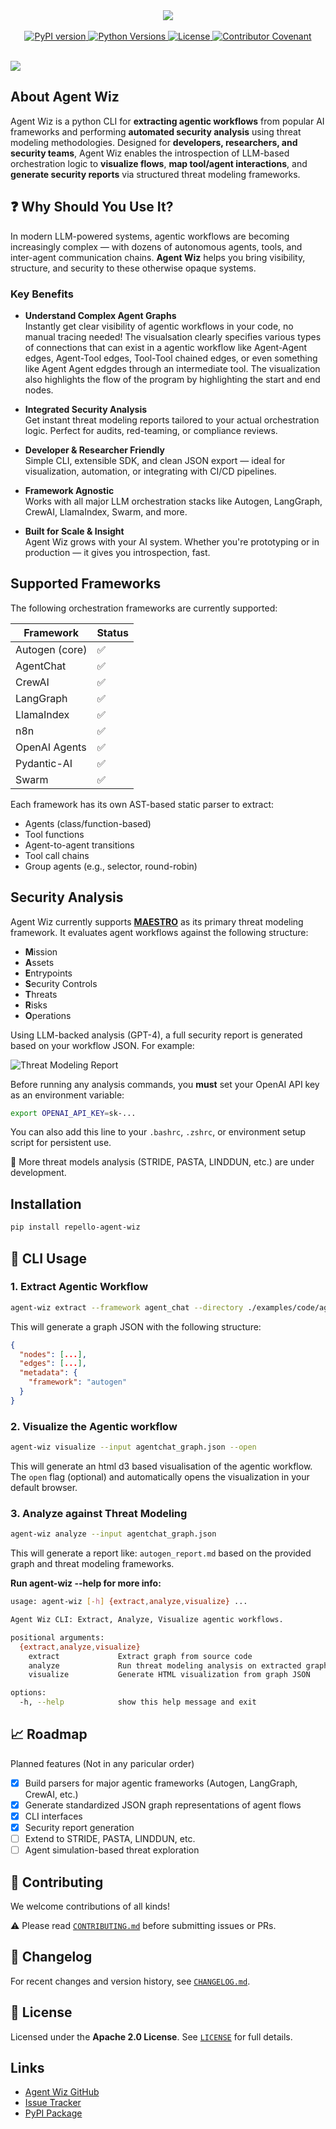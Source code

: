 <div align=center><img src="./assets/agent_wiz.png" /></div>
<br />

<div align="center">
  <a href="https://pypi.org/project/repello-agent-wiz/">
    <img src="https://img.shields.io/pypi/v/repello-agent-wiz.svg?color=blue" alt="PyPI version">
  </a>
  <a href="https://pypi.org/project/repello-agent-wiz/">
    <img src="https://img.shields.io/pypi/pyversions/repello-agent-wiz.svg" alt="Python Versions">
  </a>
<!--   <a href="https://github.com/Repello-AI/agent-Wiz/actions">
    <img src="https://img.shields.io/github/actions/workflow/status/Repello-AI/agent-Wiz/python-app.yml?label=build" alt="Build Status">
  </a> -->
  <a href="./LICENSE">
    <img src="https://img.shields.io/github/license/Repello-AI/agent-Wiz" alt="License">
  </a>
  <a href="code_of_conduct.md">
    <img src="https://img.shields.io/badge/Contributor%20Covenant-2.1-4baaaa.svg" alt="Contributor Covenant">
  </a>
</div>

<br/>


![](./assets/example_vis.png)

## About Agent Wiz
Agent Wiz is a python CLI for **extracting agentic workflows** from popular AI frameworks and performing **automated security analysis** using threat modeling methodologies. Designed for **developers, researchers, and security teams**, Agent Wiz enables the introspection of LLM-based orchestration logic to **visualize flows**, **map tool/agent interactions**, and **generate security reports** via structured threat modeling frameworks.

## ❓ Why Should You Use It?

In modern LLM-powered systems, agentic workflows are becoming increasingly complex — with dozens of autonomous agents, tools, and inter-agent communication chains. **Agent Wiz** helps you bring visibility, structure, and security to these otherwise opaque systems.

### Key Benefits

- **Understand Complex Agent Graphs**  
  Instantly get clear visibility of agentic workflows in your code, no manual tracing needed! The visualsation clearly specifies various types of connections that can exist in a agentic workflow like Agent-Agent edges, Agent-Tool edges, Tool-Tool chained edges, or even something like Agent Agent edgdes through an intermediate tool. The visualization also highlights the flow of the program by highlighting the start and end nodes.

- **Integrated Security Analysis**  
  Get instant threat modeling reports tailored to your actual orchestration logic. Perfect for audits, red-teaming, or compliance reviews.

- **Developer & Researcher Friendly**  
  Simple CLI, extensible SDK, and clean JSON export — ideal for visualization, automation, or integrating with CI/CD pipelines.

- **Framework Agnostic**  
  Works with all major LLM orchestration stacks like Autogen, LangGraph, CrewAI, LlamaIndex, Swarm, and more.

- **Built for Scale & Insight**  
  Agent Wiz grows with your AI system. Whether you're prototyping or in production — it gives you introspection, fast.

## Supported Frameworks

The following orchestration frameworks are currently supported:

| Framework         | Status  |
|------------------|---------|
| Autogen (core)    | ✅      |
| AgentChat         | ✅      |
| CrewAI            | ✅      |
| LangGraph         | ✅      |
| LlamaIndex        | ✅      |
| n8n               | ✅      |
| OpenAI Agents     | ✅      |
| Pydantic-AI       | ✅      |
| Swarm             | ✅      |

Each framework has its own AST-based static parser to extract:
- Agents (class/function-based)
- Tool functions
- Agent-to-agent transitions
- Tool call chains
- Group agents (e.g., selector, round-robin)


## Security Analysis

Agent Wiz currently supports [**MAESTRO**](https://cloudsecurityalliance.org/blog/2025/02/06/agentic-ai-threat-modeling-framework-maestro) as its primary threat modeling framework. It evaluates agent workflows against the following structure:

- **M**ission
- **A**ssets
- **E**ntrypoints
- **S**ecurity Controls
- **T**hreats
- **R**isks
- **O**perations

Using LLM-backed analysis (GPT-4), a full security report is generated based on your workflow JSON. For example:

<img src="./assets/example_report.png" alt="Threat Modeling Report" />
<br/>

Before running any analysis commands, you **must** set your OpenAI API key as an environment variable:

```bash
export OPENAI_API_KEY=sk-...
```

You can also add this line to your `.bashrc`, `.zshrc`, or environment setup script for persistent use.

🧪 More threat models analysis (STRIDE, PASTA, LINDDUN, etc.) are under development.

## Installation

```bash
pip install repello-agent-wiz
```


## 🚀 CLI Usage

### 1. Extract Agentic Workflow

```bash
agent-wiz extract --framework agent_chat --directory ./examples/code/agent_chat --output agentchat_graph.json
```

This will generate a graph JSON with the following structure:

```json
{
  "nodes": [...],
  "edges": [...],
  "metadata": {
    "framework": "autogen"
  }
}
```

### 2. Visualize the Agentic workflow
```bash
agent-wiz visualize --input agentchat_graph.json --open
```

This will generate an html d3 based visualisation of the agentic workflow. The `open` flag (optional) and automatically opens the visualization in your default browser.

### 3. Analyze against Threat Modeling

```bash
agent-wiz analyze --input agentchat_graph.json
```

This will generate a report like:  `autogen_report.md`  based on the provided graph and threat modeling frameworks.

__Run agent-wiz --help for more info:__
```bash
usage: agent-wiz [-h] {extract,analyze,visualize} ...

Agent Wiz CLI: Extract, Analyze, Visualize agentic workflows.

positional arguments:
  {extract,analyze,visualize}
    extract             Extract graph from source code
    analyze             Run threat modeling analysis on extracted graph
    visualize           Generate HTML visualization from graph JSON

options:
  -h, --help            show this help message and exit
```

## 📈 Roadmap
Planned features (Not in any paricular order)
- [x] Build parsers for major agentic frameworks (Autogen, LangGraph, CrewAI, etc.)
- [x] Generate standardized JSON graph representations of agent flows
- [x] CLI interfaces
- [x] Security report generation
- [ ] Extend to STRIDE, PASTA, LINDDUN, etc.
- [ ] Agent simulation-based threat exploration

## 🤝 Contributing

We welcome contributions of all kinds!

⚠️ Please read [`CONTRIBUTING.md`](./CONTRIBUTING.md) before submitting issues or PRs.


## 📜 Changelog

For recent changes and version history, see [`CHANGELOG.md`](./CHANGELOG.md).

## 📄 License

Licensed under the **Apache 2.0 License**. See [`LICENSE`](./LICENSE) for full details.

## Links

- [Agent Wiz GitHub](https://github.com/Repello-AI/agent-wiz)
- [Issue Tracker](https://github.com/Repello-AI/agent-wiz/issues)
- [PyPI Package](https://pypi.org/project/repello-agent-wiz/)
